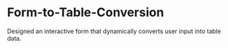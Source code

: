 # Form-to-Table-Conversion
Designed an interactive form that dynamically converts user input into table data.
